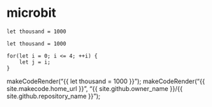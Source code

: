 # microbit

```renderblocks
let thousand = 1000
```

```blocks
let thousand = 1000
```

```block
for(let i = 0; i <= 4; ++i) {
    let j = i;
}
```
makeCodeRender(“{{ let thousand = 1000 }}”);
makeCodeRender(“{{ site.makecode.home_url }}”, “{{ site.github.owner_name }}/{{ site.github.repository_name }}”);
